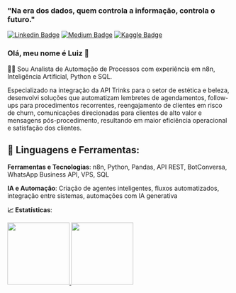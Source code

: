 
### "Na era dos dados, quem controla a informação, controla o futuro."
[![Linkedin Badge](https://img.shields.io/badge/-LinkedIn-blue?style=flat-square&logo=Linkedin&logoColor=white&link=https://www.linkedin.com/in/luizqueirozsouza//)](https://www.linkedin.com/in/luizqueirozsouza/)
[![Medium Badge](https://img.shields.io/badge/-Medium-black?style=flat-square&logo=Medium&logoColor=white&link=https://medium.com/@luizqueirozsouza)](https://medium.com/@luizqueirozsouza)
[![Kaggle Badge](https://img.shields.io/badge/-kaggle-blue?style=flat-square&logo=kaggle&logoColor=white&link=https://www.kaggle.com/luizqueirozsouza)](https://www.kaggle.com/luizqueirozsouza)

### Olá, meu nome é Luiz 👋

👨‍💼 Sou Analista de Automação de Processos com experiência em n8n, Inteligência Artificial, Python e SQL. 

Especializado na integração da API Trinks para o setor de estética e beleza, desenvolvi soluções que automatizam lembretes de agendamentos, follow-ups para procedimentos recorrentes, reengajamento de clientes em risco de churn, comunicações direcionadas para clientes de alto valor e mensagens pós-procedimento, resultando em maior eficiência operacional e satisfação dos clientes.

## 🚀 **Linguagens e Ferramentas:**

**Ferramentas e Tecnologias**: n8n, Python, Pandas, API REST, BotConversa, WhatsApp Business API, VPS, SQL

**IA e Automação**: Criação de agentes inteligentes, fluxos automatizados, integração entre sistemas, automações com IA generativa

<b> :chart_with_upwards_trend: Estatísticas</b>:

<a href="https://github.com/luizqueirozsouza">
  <img height="140em" src="https://github-readme-stats.vercel.app/api?username=luizqueirozsouza&show_icons=true&theme=dark&include_commits=true"/>
</a>

<a href="https://github.com/karinnecristina">
  <img height="140em" src="https://github-readme-stats.vercel.app/api/top-langs/?username=luizqueirozsouza&layout=compact&langs_count=8&theme=dark"/>
</a>
